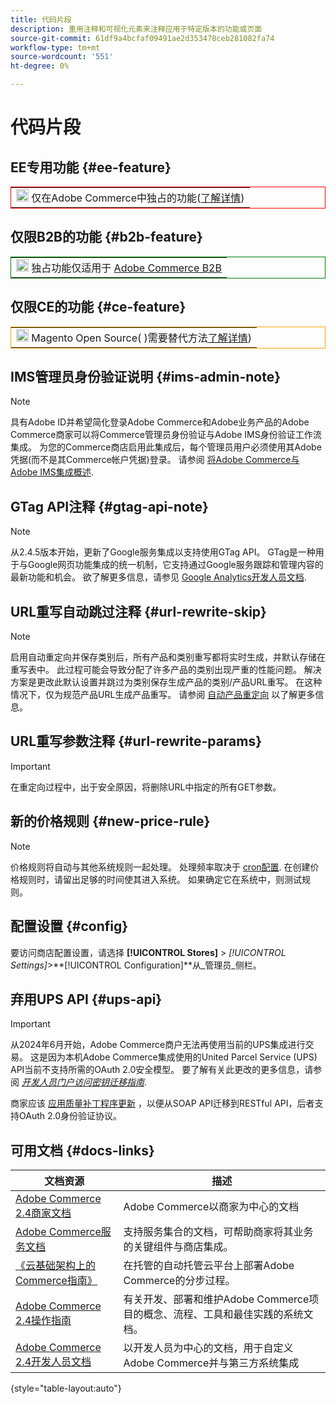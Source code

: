 ```yaml
---
title: 代码片段
description: 重用注释和可视化元素来注释应用于特定版本的功能或页面
source-git-commit: 61df9a4bcfaf09491ae2d353478ceb281082fa74
workflow-type: tm+mt
source-wordcount: '551'
ht-degree: 0%

---
```


# 代码片段

## EE专用功能 {#ee-feature}

<table style="border:1px solid red">
<tr><td><img alt="Adobe Commerce功能" src="../assets/adobe-logo.svg" width="20" height="20" /> 仅在Adobe Commerce中独占的功能(<a href="https://experienceleague.adobe.com/docs/commerce-admin/user-guides/home.html#product-editions">了解详情</a>)</td></tr>
</table>

## 仅限B2B的功能 {#b2b-feature}

<table style="border:1px solid green">
<tr><td><img alt="Adobe Commerce B2B功能" src="../assets/b2b.svg" width="20" height="20" /> 独占功能仅适用于 <a href="https://experienceleague.adobe.com/docs/commerce-admin/b2b/introduction.html?lang=en">Adobe Commerce B2B</a></td></tr>
</table>

## 仅限CE的功能 {#ce-feature}

<table style="border:1px solid orange">
<tr><td><img alt="Magento Open Source功能" src="../assets/open-source.svg" width="20" height="20" /> Magento Open Source( )需要替代方法<a href="https://experienceleague.adobe.com/docs/commerce-admin/user-guides/home.html#product-editions">了解详情</a>)</td></tr>
</table>

## IMS管理员身份验证说明 {#ims-admin-note}

>[!NOTE]
>
>具有Adobe ID并希望简化登录Adobe Commerce和Adobe业务产品的Adobe Commerce商家可以将Commerce管理员身份验证与Adobe IMS身份验证工作流集成。 为您的Commerce商店启用此集成后，每个管理员用户必须使用其Adobe凭据(而不是其Commerce帐户凭据)登录。 请参阅 [将Adobe Commerce与Adobe IMS集成概述](/help/getting-started/adobe-ims-integration-overview.md).

## GTag API注释 {#gtag-api-note}

>[!NOTE]
>
>从2.4.5版本开始，更新了Google服务集成以支持使用GTag API。 GTag是一种用于与Google网页功能集成的统一机制，它支持通过Google服务跟踪和管理内容的最新功能和机会。 欲了解更多信息，请参见 [Google Analytics开发人员文档](https://developers.google.com/analytics/devguides/collection/gtagjs).

## URL重写自动跳过注释 {#url-rewrite-skip}

>[!NOTE]
>
>启用自动重定向并保存类别后，所有产品和类别重写都将实时生成，并默认存储在重写表中。 此过程可能会导致分配了许多产品的类别出现严重的性能问题。 解决方案是更改此默认设置并跳过为类别保存生成产品的类别/产品URL重写。 在这种情况下，仅为规范产品URL生成产品重写。 请参阅 [自动产品重定向](/help/merchandising-promotions/url-redirect-product-automatic.md) 以了解更多信息。

## URL重写参数注释 {#url-rewrite-params}

>[!IMPORTANT]
>
>在重定向过程中，出于安全原因，将删除URL中指定的所有GET参数。

## 新的价格规则 {#new-price-rule}

>[!NOTE]
>
>价格规则将自动与其他系统规则一起处理。 处理频率取决于 [cron配置](https://experienceleague.adobe.com/docs/commerce-operations/configuration-guide/cli/configure-cron-jobs.html). 在创建价格规则时，请留出足够的时间使其进入系统。 如果确定它在系统中，则测试规则。

## 配置设置 {#config}

要访问商店配置设置，请选择 **[!UICONTROL Stores]** > _[!UICONTROL Settings]_>**[!UICONTROL Configuration]**从_&#x200B;管理员&#x200B;_侧栏。

## 弃用UPS API {#ups-api}

>[!IMPORTANT]
>
>从2024年6月开始，Adobe Commerce商户无法再使用当前的UPS集成进行交易。 这是因为本机Adobe Commerce集成使用的United Parcel Service (UPS) API当前不支持所需的OAuth 2.0安全模型。 要了解有关此更改的更多信息，请参阅 [_开发人员门户访问密钥迁移指南_](https://developer.ups.com/oauth-developer-guide). <br/>
>
>商家应该 [应用质量补丁程序更新](https://experienceleague.adobe.com/docs/commerce-knowledge-base/kb/troubleshooting/known-issues-patches-attached/ups-shipping-method-integration-migration-from-soap-to-restful-api.html) ，以便从SOAP API迁移到RESTful API，后者支持OAuth 2.0身份验证协议。


## 可用文档 {#docs-links}

| 文档资源 | 描述 |
|----------------------- | ----------- |
| [Adobe Commerce 2.4商家文档](../landing/home.md) | Adobe Commerce以商家为中心的文档 |
| [Adobe Commerce服务文档](https://experienceleague.adobe.com/docs/commerce-merchant-services/user-guides/home.html) | 支持服务集合的文档，可帮助商家将其业务的关键组件与商店集成。 |
| [《云基础架构上的Commerce指南》](https://experienceleague.adobe.com/docs/commerce-cloud-service/user-guide/overview.html) | 在托管的自动托管云平台上部署Adobe Commerce的分步过程。 |
| [Adobe Commerce 2.4操作指南](https://experienceleague.adobe.com/docs/commerce-operations/operational-guides/home.html) | 有关开发、部署和维护Adobe Commerce项目的概念、流程、工具和最佳实践的系统文档。 |
| [Adobe Commerce 2.4开发人员文档](https://developer.adobe.com/commerce/docs) | 以开发人员为中心的文档，用于自定义Adobe Commerce并与第三方系统集成 |

{style="table-layout:auto"}
